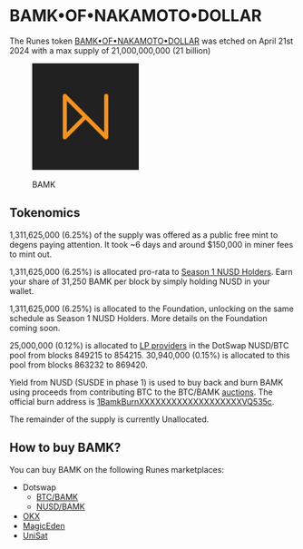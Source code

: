 # BAMK•OF•NAKAMOTO•DOLLAR

The Runes token [BAMK•OF•NAKAMOTO•DOLLAR](https://magiceden.io/runes/BAMK%E2%80%A2OF%E2%80%A2NAKAMOTO%E2%80%A2DOLLAR) was etched on April 21st 2024 with a max supply of 21,000,000,000 (21 billion)

<div align="left"><figure><img src=".gitbook/assets/bamk.png" alt="" width="188"><figcaption><p>BAMK</p></figcaption></figure></div>

## Tokenomics

1,311,625,000 (6.25%) of the supply was offered as a public free mint to degens paying attention. It took \~6 days and around $150,000 in miner fees to mint out.&#x20;

1,311,625,000 (6.25%) is allocated pro-rata to [Season 1 NUSD Holders](https://app.gitbook.com/o/lfo0cE7iXE4350nipACw/s/L5vd9Yc2g4BdL74C5OqN/~/changes/91/rewards/season-1-nusd-holders). Earn your share of 31,250 BAMK per block by simply holding NUSD in your wallet.

1,311,625,000 (6.25%) is allocated to the Foundation, unlocking on the same schedule as Season 1 NUSD Holders. More details on the Foundation coming soon.

25,000,000 (0.12%) is allocated to [LP providers](https://app.gitbook.com/o/lfo0cE7iXE4350nipACw/s/L5vd9Yc2g4BdL74C5OqN/~/changes/91/rewards/rewards-for-nusd-lp-providers) in the DotSwap NUSD/BTC pool from blocks 849215  to 854215. 30,940,000 (0.15%) is allocated to this pool from blocks 863232 to 869420.

Yield from NUSD (SUSDE in phase 1) is used to buy back and burn BAMK using proceeds from contributing BTC to the BTC/BAMK [auctions](https://bamk.fi/auction). The official burn address is [1BamkBurnXXXXXXXXXXXXXXXXXXXVQ535c](https://ordiscan.com/address/1BamkBurnXXXXXXXXXXXXXXXXXXXVQ535c/runes).

The remainder of the supply is currently Unallocated.

## How to buy BAMK?

You can buy BAMK on the following Runes marketplaces:

* Dotswap
  * [BTC/BAMK](https://www.dotswap.app/swap#R_BTC_BAMK%E2%80%A2OF%E2%80%A2NAKAMOTO%E2%80%A2DOLLAR)
  * [NUSD/BAMK](https://www.dotswap.app/swap#R_NUSD%E2%80%A2NUSD%E2%80%A2NUSD%E2%80%A2NUSD_BAMK%E2%80%A2OF%E2%80%A2NAKAMOTO%E2%80%A2DOLLAR)
* [OKX](https://www.okx.com/web3/marketplace/runes/token/BAMK%E2%80%A2OF%E2%80%A2NAKAMOTO%E2%80%A2DOLLAR/840256:35)
* [MagicEden](https://magiceden.io/runes/BAMK%E2%80%A2OF%E2%80%A2NAKAMOTO%E2%80%A2DOLLAR)
* [UniSat](https://unisat.io/runes/market?tick=BAMK%E2%80%A2OF%E2%80%A2NAKAMOTO%E2%80%A2DOLLAR)
